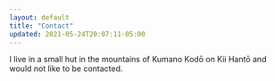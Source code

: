 ```yaml
---
layout: default
title: "Contact"
updated: 2021-05-24T20:07:11-05:00
---
```


I live in a small hut in the mountains of Kumano Kodō on Kii Hantō and would not
like to be contacted.
